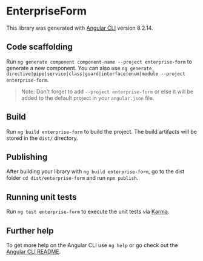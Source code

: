 # EnterpriseForm

This library was generated with [Angular CLI](https://github.com/angular/angular-cli) version 8.2.14.

## Code scaffolding

Run `ng generate component component-name --project enterprise-form` to generate a new component. You can also use `ng generate directive|pipe|service|class|guard|interface|enum|module --project enterprise-form`.
> Note: Don't forget to add `--project enterprise-form` or else it will be added to the default project in your `angular.json` file. 

## Build

Run `ng build enterprise-form` to build the project. The build artifacts will be stored in the `dist/` directory.

## Publishing

After building your library with `ng build enterprise-form`, go to the dist folder `cd dist/enterprise-form` and run `npm publish`.

## Running unit tests

Run `ng test enterprise-form` to execute the unit tests via [Karma](https://karma-runner.github.io).

## Further help

To get more help on the Angular CLI use `ng help` or go check out the [Angular CLI README](https://github.com/angular/angular-cli/blob/master/README.md).
